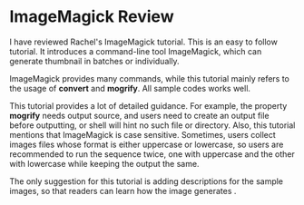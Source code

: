 # ImageMagick Review

I have reviewed Rachel's ImageMagick tutorial. This is an easy to follow tutorial. It introduces a command-line tool ImageMagick, which can generate  thumbnail in batches or individually. 

ImageMagick provides many commands, while this tutorial mainly refers to the usage of **convert** and **mogrify**. All sample codes works well. 

This tutorial provides a lot of detailed guidance. For example, the property **mogrify** needs output source, and users need to create an output file before outputting, or shell will hint no such file or directory. Also, this tutorial mentions that ImageMagick is case sensitive. Sometimes, users collect images files whose format is either uppercase or lowercase, so users are recommended to run the sequence twice, one with uppercase and the other with lowercase while keeping the output the same. 

The only suggestion for this tutorial is adding descriptions for the sample images, so that readers can learn how the image  generates .